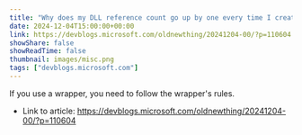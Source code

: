 ```yaml
---
title: "Why does my DLL reference count go up by one every time I create and exit a thread?"
date: 2024-12-04T15:00:00+00:00
link: https://devblogs.microsoft.com/oldnewthing/20241204-00/?p=110604
showShare: false
showReadTime: false
thumbnail: images/misc.png
tags: ["devblogs.microsoft.com"]
---
```

If you use a wrapper, you need to follow the wrapper's rules.

- Link to article: https://devblogs.microsoft.com/oldnewthing/20241204-00/?p=110604